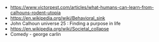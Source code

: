 - https://www.victorpest.com/articles/what-humans-can-learn-from-calhouns-rodent-utopia
- https://en.wikipedia.org/wiki/Behavioral_sink
- John Calhoun universe 25 : Finding a purpose in life
- https://en.wikipedia.org/wiki/Societal_collapse
- Comedy - george carlin
